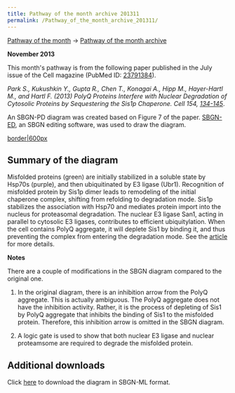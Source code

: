 ```yaml
---
title: Pathway of the month archive 201311
permalink: /Pathway_of_the_month_archive_201311/
---
```


[Pathway of the month](/Pathway_of_the_mont "wikilink") -&gt; [Pathway of the month archive](/pathway_of_the_month_archive "wikilink")

**November 2013**

This month's pathway is from the following paper published in the July issue of the Cell magazine (PubMed ID: [23791384](http://www.ncbi.nlm.nih.gov/pubmed/23791384)).

*Park S., Kukushkin Y., Gupta R., Chen T., Konagai A., Hipp M., Hayer-Hartl M., and Hartl F. (2013) PolyQ Proteins Interfere with Nuclear Degradation of Cytosolic Proteins by Sequestering the Sis1p Chaperone. Cell 154, [134-145](http://www.sciencedirect.com/science/article/pii/S0092867413007046)*.

An SBGN-PD diagram was created based on Figure 7 of the paper. [SBGN-ED](http://www.sbgn-ed.org/), an SBGN editing software, was used to draw the diagram.

[border|600px](/Image:POM-July2013.png "wikilink")

Summary of the diagram
----------------------

Misfolded proteins (green) are initially stabilized in a soluble state by Hsp70s (purple), and then ubiquitinated by E3 ligase (Ubr1). Recognition of misfolded protein by Sis1p dimer leads to remodeling of the initial chaperone complex, shifting from refolding to degradation mode. Sis1p stabilizes the association with Hsp70 and mediates protein import into the nucleus for proteasomal degradation. The nuclear E3 ligase San1, acting in parallel to cytosolic E3 ligases, contributes to efficient ubiquitylation. When the cell contains PolyQ aggregate, it will deplete Sis1 by binding it, and thus preventing the complex from entering the degradation mode. See the [article](http://www.sciencedirect.com/science/article/pii/S0092867413007046) for more details.

**Notes**

There are a couple of modifications in the SBGN diagram compared to the original one.

1. In the original diagram, there is an inhibition arrow from the PolyQ aggregate. This is actually ambiguous. The PolyQ aggregate does not have the inhibition activity. Rather, it is the process of depleting of Sis1 by PolyQ aggregate that inhibits the binding of Sis1 to the misfolded protein. Therefore, this inhibition arrow is omitted in the SBGN diagram.

2. A logic gate is used to show that both nuclear E3 ligase and nuclear proteamsome are required to degrade the misfolded protein.

Additional downloads
--------------------

Click [here](/Media:_POM-July2013.sbgn "wikilink") to download the diagram in SBGN-ML format.